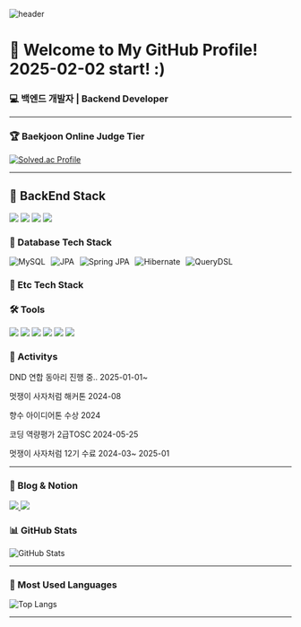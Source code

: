 ![header](https://capsule-render.vercel.app/api?type=rect&text=PlusUltraCode&fontSize=50&fontAlign=50&fontColor=000000&height=200&desc=Backend%20Developer%20Journey&descAlignY=70&descAlign=50&color=0:C0C0C0,100:FFFFFF)

# 👋 Welcome to My GitHub Profile! 2025-02-02 start! :)

### 💻 백엔드 개발자 | Backend Developer

---

### 🏆 Baekjoon Online Judge Tier

[![Solved.ac Profile](http://mazassumnida.wtf/api/v2/generate_badge?boj=kkd06144)](https://solved.ac/kkd06144/)

---

## 🔧 BackEnd Stack
<div>
  <img src="https://img.shields.io/badge/Java-007396?style=for-the-badge&logo=java&logoColor=white">
   <img src="https://img.shields.io/badge/spring-6DB33F?style=for-the-badge&logo=spring&logoColor=white">
  <img src="https://img.shields.io/badge/SpringBoot-6DB33F?style=for-the-badge&logo=springboot&logoColor=white">
  <img src="https://img.shields.io/badge/c++-00599C?style=for-the-badge&logo=c%2B%2B&logoColor=white">
</div>

### 💾 Database Tech Stack
<div style="display: flex; flex-wrap: wrap; gap: 10px;"> 
  <img src="https://img.shields.io/badge/MySQL-4479A1?style=for-the-badge&logo=mysql&logoColor=white" alt="MySQL"> 
  <img src="https://img.shields.io/badge/JPA-000000?style=for-the-badge&logo=&logoColor=white" alt="JPA"> 
  <img src="https://img.shields.io/badge/Spring%20JPA-6DB33F?style=for-the-badge&logo=spring&logoColor=white" alt="Spring JPA"> 
  <img src="https://img.shields.io/badge/Hibernate-59666C?style=for-the-badge&logo=hibernate&logoColor=white" alt="Hibernate"> 
  <img src="https://img.shields.io/badge/QueryDSL-FF6600?style=for-the-badge&logo=&logoColor=white" alt="QueryDSL">
</div>


### 📎 Etc Tech Stack
<div>

</div>

### 🛠️ Tools
<div>
<img src="https://img.shields.io/badge/Visual Studio Code-007ACC?style=for-the-badge&logo=visualstudiocode&logoColor=white">
<img src="https://img.shields.io/badge/Eclipse IDE-2C2255?style=for-the-badge&logo=eclipseide&logoColor=white">
<img src="https://img.shields.io/badge/IntelliJ IDEA-000000?style=for-the-badge&logo=intellijidea&logoColor=white">
<img src="https://img.shields.io/badge/github-181717?style=for-the-badge&logo=github&logoColor=white">
  <img src="https://img.shields.io/badge/git-F05032?style=for-the-badge&logo=git&logoColor=white">
  <img src="https://img.shields.io/badge/gradle-02303A?style=for-the-badge&logo=gradle&logoColor=white">
</div>

### 🌟 Activitys
<div>
  <p>DND 연합 동아리 진행 중.. 2025-01-01~</p>
  <p>멋쟁이 사자처럼 해커톤 2024-08</p>
  <p>향수 아이디어톤 수상 2024</p>
  <p>코딩 역량평가 2급TOSC 2024-05-25   </p>
  <p>멋쟁이 사자처럼 12기 수료 2024-03~ 2025-01</p>
</div>

---
### 📝 Blog & Notion
<div>
  <a href="https://plusultracode.tistory.com/" target="_blank">
    <img src="https://img.shields.io/badge/Blog-FC4C02?style=for-the-badge&logo=blogger&logoColor=white">
  </a>
  <a href="https://www.notion.so/PlusUltraCode-1566c9b9848a8058ab4af779f4cd3898" target="_blank">
    <img src="https://img.shields.io/badge/Notion-000000?style=for-the-badge&logo=notion&logoColor=white">
  </a>
</div>

### 📊 GitHub Stats
![GitHub Stats](https://github-readme-stats.vercel.app/api?username=PlusUltraCode&show_icons=true&theme=radical)

---

### 🌟 Most Used Languages
![Top Langs](https://github-readme-stats.vercel.app/api/top-langs/?username=PlusUltraCode&layout=compact&theme=radical)

---


